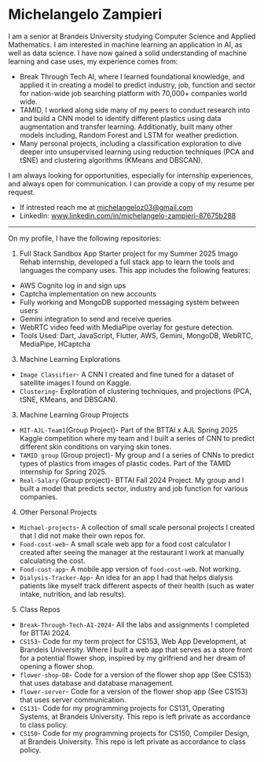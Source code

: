 # Michelangelo Zampieri

I am a senior at Brandeis University studying Computer Science and Applied Mathematics. 
I am interested in machine learning an application in AI, as well as data science. 
I have now gained a solid understanding of machine learning and case uses, my experience comes from:

- Break Through Tech AI, where I learned foundational knowledge, and applied it in creating a model to predict industry, job, function and sector for nation-wide job searching platform with 70,000+ companies world wide.
- TAMID, I worked along side many of my peers to conduct research into and build a CNN model to identify different plastics using data augmentation and transfer learning. Additionatly, built many other models including, Random Forest and LSTM for weather prediction. 
- Many personal projects, including a classification exploration to dive deeper into unsupervised learning using reduction techniques (PCA and tSNE) and clustering algorithms (KMeans and DBSCAN). 
    
I am always looking for opportunities, especially for internship experiences, and always open for communication. I can provide a copy of my resume per request. 

- If intrested reach me at michelangeloz03@gmail.com 
- LinkedIn: www.linkedin.com/in/michelangelo-zampieri-87675b288
-----
On my profile, I have the following repositories: 

1. Full Stack Sandbox App
Starter project for my Summer 2025 Imago Rehab internship, developed a full stack app to learn the tools and languages the company uses. This app includes the following features:
- AWS Cognito log in and sign ups
- Captcha implementation on new accounts
- Fully working and MongoDB supported messaging system between users
- Gemini integration to send and receive queries
- WebRTC video feed with MediaPipe overlay for gesture detection.
- Tools Used: Dart, JavaScript, Flutter, AWS, Gemini, MongoDB, WebRTC, MediaPipe, HCaptcha 

3. Machine Learning Explorations
- `Image Classifier`- A CNN I created and fine tuned for a dataset of satellite images I found on Kaggle.
- `Clustering`- Exploration of clustering techniques, and projections (PCA, tSNE, KMeans, and DBSCAN).

3. Machine Learning Group Projects
- `MIT-AJL-Team1`(Group Project)- Part of the BTTAI x AJL Spring 2025 Kaggle competition where my team and I built a series of CNN to predict different skin conditions on varying skin tones.
- `TAMID group` (Group project)- My group and I a series of CNNs to predict types of plastics from images of plastic codes. Part of the TAMID internship for Spring 2025.
- `Real-Salary` (Group project)- BTTAI Fall 2024 Project. My group and I built a model that predicts sector, industry and job function for various companies.

4. Other Personal Projects
- `Michael-projects`- A collection of small scale personal projects I created that I did not make their own repos for.
- `Food-cost-web`- A small scale web app for a food cost calculator I created after seeing the manager at the restaurant I work at manually calculating the cost.
- `Food-cost-app`- A mobile app version of `food-cost-web`. Not working.
- `Dialysis-Tracker-App`- An idea for an app I had that helps dialysis patients like myself track different aspects of their health (such as water intake, nutrition, and lab results).

5. Class Repos
- `Break-Through-Tech-AI-2024`- All the labs and assignments I completed for BTTAI 2024. 
- `CS153`- Code for my term project for CS153, Web App Development, at Brandeis University. Where I built a web app that serves as a store front for a potential flower shop, inspired by my girlfriend and her dream of opening a flower shop. 
- `flower-shop-DB`- Code for a version of the flower shop app (See CS153) that uses database and database management. 
- `flower-server`- Code for a version of the flower shop app (See CS153) that uses server communication. 
- `CS131`- Code for my programming projects for CS131, Operating Systems, at Brandeis University. This repo is left private as accordance to class policy. 
- `CS150`- Code for my programming projects for CS150, Compiler Design, at Brandeis University. This repo is left private as accordance to class policy. 




